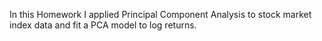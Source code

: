In this Homework I applied Principal Component Analysis to stock market index data and fit a PCA model to log returns.
